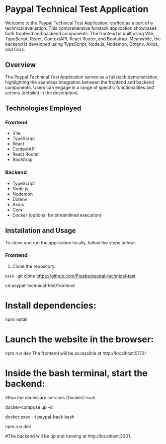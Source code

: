 # Paypal Technical Test Application

Welcome to the Paypal Technical Test Application, crafted as a part of a technical evaluation. This comprehensive fullstack application showcases both frontend and backend components. The frontend is built using Vite, TypeScript, React, ContextAPI, React Router, and Bootstrap. Meanwhile, the backend is developed using TypeScript, Node.js, Nodemon, Dotenv, Axios, and Cors.

## Overview

The Paypal Technical Test Application serves as a fullstack demonstration, highlighting the seamless integration between the frontend and backend components. Users can engage in a range of specific functionalities and actions (detailed in the description).

## Technologies Employed

### Frontend

- Vite
- TypeScript
- React
- ContextAPI
- React Router
- Bootstrap

### Backend

- TypeScript
- Node.js
- Nodemon
- Dotenv
- Axios
- Cors
- Docker (optional for streamlined execution)

## Installation and Usage

To clone and run the application locally, follow the steps below:

### Frontend

1. Clone the repository:

```bash ```
git clone https://github.com/Pjoabe/paypal-technical-test


cd paypal-technical-test/frontend

# Install dependencies:
npm install

# Launch the website in the browser:
npm run dev
The frontend will be accessible at http://localhost:5173/

# Inside the bash terminal, start the backend:

#Run the necessary services (Docker):
```bash```


docker-compose up -d



docker exec -it paypal-back bash



npm run dev



#The backend will be up and running at http://localhost:3001.
